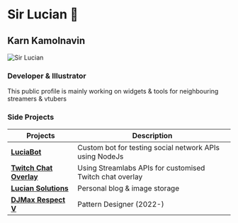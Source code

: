 # Sir Lucian 🎩
## Karn Kamolnavin

![Sir Lucian](https://lucian.solutions/images/155t.png)

### Developer & Illustrator
This public profile is mainly working on widgets & tools for neighbouring streamers & vtubers

### Side Projects
| Projects | Description |
| ---- | ---- |
| [**LuciaBot**](https://github.com/lucidkarn/luciabot) | Custom bot for testing social network APIs using NodeJs |
| [**Twitch Chat Overlay**](https://github.com/lucidkarn/tw-custom-chat-overlay) | Using Streamlabs APIs for customised Twitch chat overlay |
| [**Lucian Solutions**](https://lucian.solutions/) | Personal blog & image storage |
| [**DJMax Respect V**](https://store.steampowered.com/app/960170/DJMAX_RESPECT_V/) | Pattern Designer (2022-) |

<!--
**lucidkarn/lucidkarn** is a ✨ _special_ ✨ repository because its `README.md` (this file) appears on your GitHub profile.

Here are some ideas to get you started:

- 🔭 I’m currently working on ...
- 🌱 I’m currently learning ...
- 👯 I’m looking to collaborate on ...
- 🤔 I’m looking for help with ...
- 💬 Ask me about ...
- 📫 How to reach me: ...
- 😄 Pronouns: ...
- ⚡ Fun fact: ...
-->
